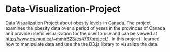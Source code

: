 # Data-Visualization-Project

Data Visualization Project about obesity levels in Canada. The project examines the obesity data over a period of years in the provinces of Canada and provide useful visualization for the user to use and can be viewed at http://www.cs.mun.ca/~mmh623/cs4767project/ . In this project I learned how to manipulate data and use the the D3.js library to visualize the data. 
